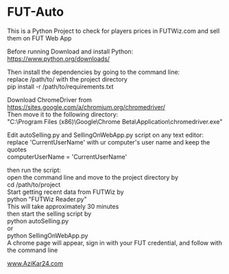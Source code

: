 # FUT-Auto
This is a Python Project to check for players prices in FUTWiz.com and sell them on FUT Web App<br/>

Before running Download and install Python:<br/>
https://www.python.org/downloads/<br/>

Then install the dependencies by going to the command line:<br/>
replace /path/to/ with the project directory<br/>
pip install -r /path/to/requirements.txt<br/>

Download ChromeDriver from https://sites.google.com/a/chromium.org/chromedriver/<br/>
Then move it to the following directory:<br/>
"C:\Program Files (x86)\Google\Chrome Beta\Application\chromedriver.exe"<br/>

Edit autoSelling.py and SellingOnWebApp.py script on any text editor:<br/>
replace 'CurrentUserName' with ur computer's user name and keep the quotes<br/>
  computerUserName = 'CurrentUserName'<br/>

then run the script:<br/>
  open the command line and move to the project directory by<br/>
    cd /path/to/project<br/>
  Start getting recent data from FUTWiz by <br/>
    python "FUTWiz Reader.py"<br/>
  This will take approximately 30 minutes<br/>
  then start the selling script by<br/>
    python autoSelling.py<br/>
  or<br/>
    python SellingOnWebApp.py<br/>
   A chrome page will appear, sign in with your FUT credential, and follow with the command line<br/>
    
    
  www.AziKar24.com<br/>
  
